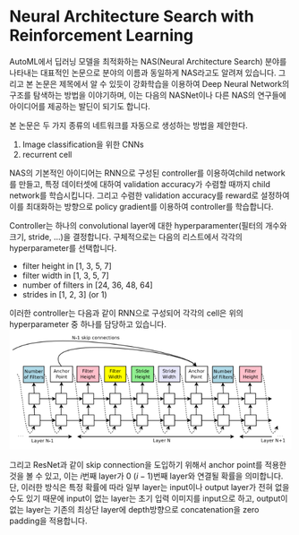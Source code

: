 # Neural Architecture Search with Reinforcement Learning

AutoML에서 딥러닝 모델을 최적화하는 NAS(Neural Architecture Search) 분야를 나타내는 대표적인 논문으로 분야의 이름과 동일하게 NAS라고도 알려져 있습니다. 그리고 본 논문은 제목에서 알 수 있듯이 강화학습을 이용하여 Deep Neural Network의 구조를 탐색하는 방법을 이야기하며, 이는 다음의 NASNet이나 다른 NAS의 연구들에 아이디어를 제공하는 발딘이 되기도 합니다. 

본 논문은 두 가지 종류의 네트워크를 자동으로 생성하는 방법을 제안한다. 
1. Image classification을 위한 CNNs
2. recurrent cell


NAS의 기본적인 아이디어는 RNN으로 구성된 controller를 이용하여child network를 만들고, 특정 데이터셋에 대하여 validation accuracy가 
수렴할 때까지 child network를 학습시킵니다. 그리고 수렴한 validation accuracy를 reward로 설정하여 이를 최대화하는 방향으로 policy 
gradient를 이용하여 controller를 학습합니다. 

Controller는 하나의 convolutional layer에 대한 hyperparamenter(필터의 개수와 크기, stride, ...)을 결정합니다. 
구체적으로는 다음의 리스트에서 각각의 hyperparameter를 선택합니다. 

* filter height in [1, 3, 5, 7]
* filter width in [1, 3, 5, 7]
* number of filters in [24, 36, 48, 64]
* strides in [1, 2, 3] (or 1)

이러한 controller는 다음과 같이 RNN으로 구성되어 각각의 cell은 위의 hyperparameter 중 하나를 담당하고 있습니다. 
<img src='./imgs/rnn_controller.png'>

그리고 ResNet과 같이 skip connection을 도입하기 위해서 anchor point를 적용한 것을 볼 수 있고, 이는 $i$번째 layer가 
$0 ~ (i - 1)$번째 layer와 연결될 확률을 의미합니다. 단, 이러한 방식은 특정 확률에 따라 일부 layer는 input이나 output layer가 전혀 
없을 수도 있기 때문에 input이 없는 layer는 초기 입력 이미지를 input으로 하고, output이 없는 layer는 기존의 최상단 layer에 depth방향으로 
concatenation을 zero padding을 적용합니다. 

